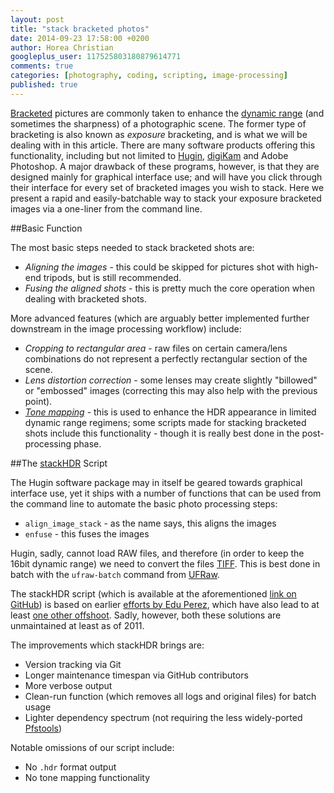 ```yaml
---
layout: post
title: "stack bracketed photos"
date: 2014-09-23 17:58:00 +0200
author: Horea Christian
googleplus_user: 117525803180879614771
comments: true
categories: [photography, coding, scripting, image-processing] 
published: true
---
```


[Bracketed](http://en.wikipedia.org/wiki/Bracketing) pictures are commonly taken to enhance the [dynamic range](http://en.wikipedia.org/wiki/High-dynamic-range_imaging) (and sometimes the sharpness) of a photographic scene.
The former type of bracketing is also known as *exposure* bracketing, and is what we will be dealing with in this article.
There are many software products offering this functionality, including but not limited to [Hugin](http://en.wikipedia.org/wiki/Hugin_(software)), [digiKam](http://en.wikipedia.org/wiki/DigiKam) and Adobe Photoshop.
A major drawback of these programs, however, is that they are designed mainly for graphical interface use; and will have you click through their interface for every set of bracketed images you wish to stack.
Here we present a rapid and easily-batchable way to stack your exposure bracketed images via a one-liner from the command line.

<!-- more -->

##Basic Function 

The most basic steps needed to stack bracketed shots are:

* *Aligning the images* - this could be skipped for pictures shot with high-end tripods, but is still recommended.
* *Fusing the aligned shots* - this is pretty much the core operation when dealing with bracketed shots.

More advanced features (which are arguably better implemented further downstream in the image processing workflow) include:

* *Cropping to rectangular area* - raw files on certain camera/lens combinations do not represent a perfectly rectangular section of the scene.
* *Lens distortion correction* - some lenses may create slightly "billowed" or "embossed" images (correcting this may also help with the previous point).
* *[Tone mapping](http://en.wikipedia.org/wiki/Tone_mapping)* - this is used to enhance the HDR appearance in limited dynamic range regimens; some scripts made for stacking bracketed shots include this functionality - though it is really best done in the post-processing phase.   

##The [stackHDR](https://github.com/TheChymera/stackHDR) Script

The Hugin software package may in itself be geared towards graphical interface use, yet it ships with a number of functions that can be used from the command line to automate the basic photo processing steps:

* `align_image_stack` - as the name says, this aligns the images
* `enfuse` - this fuses the images

Hugin, sadly, cannot load RAW files, and therefore (in order to keep the 16bit dynamic range) we need to convert the files [TIFF](http://en.wikipedia.org/wiki/Tagged_Image_File_Format).
This is best done in batch with the `ufraw-batch` command from [UFRaw](http://en.wikipedia.org/wiki/UFRaw).

The stackHDR script (which is available at the aforementioned [link on GitHub](https://github.com/TheChymera/stackHDR)) is based on earlier [efforts by Edu Perez](http://photoblog.edu-perez.com/2009/04/script-hdr-with-linux.html), which have also lead to at least [one other offshoot](http://linuxdarkroom.tassy.net/hdr-creation-script/).
Sadly, however, both these solutions are unmaintained at least as of 2011.

The improvements which stackHDR brings are:

* Version tracking via Git
* Longer maintenance timespan via GitHub contributors
* More verbose output
* Clean-run function (which removes all logs and original files) for batch usage
* Lighter dependency spectrum (not requiring the less widely-ported [Pfstools](http://wiki.panotools.org/Pfstools))

Notable omissions of our script include:

* No `.hdr` format output
* No tone mapping functionality
 
